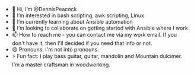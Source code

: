 - 👋 Hi, I’m @DennisPeacock
- 👀 I’m interested in bash scripting, awk scripting, Linux
- 🌱 I’m currently learning about Ansible automation
- 💞️ I’m looking to collaborate on getting started with Ansible where I work
- 📫 How to reach me - you can contact me via my work email. If you don't have it, then I'll decided if you need that info or not.
- 😄 Pronouns: I'm not into pronouns.
- ⚡ Fun fact: I play bass guitar, guitar, mandolin and Mountain dulcimer. I'm a master craftsman in woodworking.

<!---
DennisPeacock/DennisPeacock is a ✨ special ✨ repository because its `README.md` (this file) appears on your GitHub profile.
You can click the Preview link to take a look at your changes.
--->
